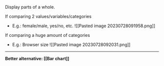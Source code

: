 Display parts of a whole.

If comparing 2 values/variables/categories
- E.g.: female/male, yes/no, etc.
	![[Pasted image 20230728091958.png]]

If comparing a huge amount of categories
- E.g.: Browser size
	![[Pasted image 20230728092031.png]]

---

**Better alternative: [[Bar chart]]**